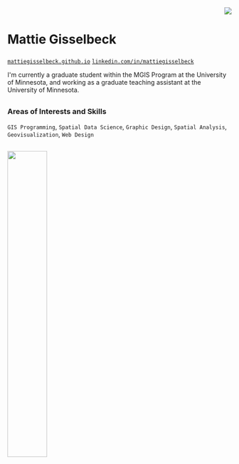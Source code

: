 <div align="right">
  <img src="https://profile-counter.glitch.me/mattiegisselbeck/count.svg?"  />
</div>

# Mattie Gisselbeck

###

[`mattiegisselbeck.github.io`](https://mattiegisselbeck.github.io/)
[`linkedin.com/in/mattiegisselbeck`](https://www.linkedin.com/in/mattiegisselbeck/)


I'm currently a graduate student within the MGIS Program at the University of Minnesota, and working as a graduate teaching assistant at the University of Minnesota.

##

### Areas of Interests and Skills

`GIS Programming`, `Spatial Data Science`, `Graphic Design`, `Spatial Analysis`, `Geovisualization`, `Web Design`


##
<a href="https://github.com/mattiegisselbeck/github-readme-stats"><img align="left" width="42%" src="https://github-readme-stats.vercel.app/api/top-langs/?username=mattiegisselbeck&layout=compact&theme=github_dark" /></a>
